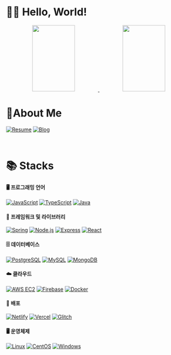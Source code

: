 # 👨‍💻 Hello, World! 

<p align="center">
  <a href="#" onclick="return false;" style="pointer-events: none;">
    <img src="https://github-readme-stats.vercel.app/api?username=vedivero&theme=gruvbox_light" width="48%" height="180"> 
  </a>
  <a href="#" style="pointer-events: none;">
    <img src="https://render.gitanimals.org/farms/vedivero" width="48%" height="180">
  </a>
</p>

<!--dark, radical, merko, gruvbox, tokyonight, onedark, cobalt, synthwave, highcontrast, dracula, gruvbox_light-->
<!--https://msyu1207.tistory.com/entry/git-profile-%EA%BE%B8%EB%AF%B8%EA%B8%B0-feat-badge-github-readme-stats-->

# 🙂About Me

[![Resume](https://img.shields.io/badge/📄%20Resume-0078D6?style=for-the-badge&logo=microsoftword&logoColor=white)](YOUR_RESUME_LINK)
[![Blog](https://img.shields.io/badge/✍️%20Blog-20C997?style=for-the-badge&logo=blogger&logoColor=white)](YOUR_BLOG_LINK)

<br>

# 📚 Stacks

#### 🖥️ 프로그래밍 언어
[![JavaScript](https://img.shields.io/badge/JavaScript-F7DF1E?style=for-the-badge&logo=javascript&logoColor=black)]()
[![TypeScript](https://img.shields.io/badge/TypeScript-3178C6?style=for-the-badge&logo=typescript&logoColor=white)]()
[![Java](https://img.shields.io/badge/Java-F80000?style=for-the-badge&logo=openjdk&logoColor=white)]()

#### 🚀 프레임워크 및 라이브러리
[![Spring](https://img.shields.io/badge/Spring-6DB33F?style=for-the-badge&logo=spring&logoColor=white)]()
[![Node.js](https://img.shields.io/badge/Node.js-339933?style=for-the-badge&logo=nodedotjs&logoColor=white)]()
[![Express](https://img.shields.io/badge/Express-000000?style=for-the-badge&logo=express&logoColor=white)]()
[![React](https://img.shields.io/badge/React-61DAFB?style=for-the-badge&logo=react&logoColor=black)]()

#### 🗄️ 데이터베이스
[![PostgreSQL](https://img.shields.io/badge/PostgreSQL-4169E1?style=for-the-badge&logo=postgresql&logoColor=white)]()
[![MySQL](https://img.shields.io/badge/MySQL-4479A1?style=for-the-badge&logo=mysql&logoColor=white)]()
[![MongoDB](https://img.shields.io/badge/MongoDB-47A248?style=for-the-badge&logo=mongodb&logoColor=white)]()

#### ☁️ 클라우드
[![AWS EC2](https://img.shields.io/badge/AWS%20EC2-FF9900?style=for-the-badge&logo=amazon-ec2&logoColor=white)]()
[![Firebase](https://img.shields.io/badge/Firebase-FFCA28?style=for-the-badge&logo=firebase&logoColor=black)]()
[![Docker](https://img.shields.io/badge/Docker-2496ED?style=for-the-badge&logo=docker&logoColor=white)]()

#### 🚀 배포
[![Netlify](https://img.shields.io/badge/Netlify-00C7B7?style=for-the-badge&logo=netlify&logoColor=white)]()
[![Vercel](https://img.shields.io/badge/Vercel-000000?style=for-the-badge&logo=vercel&logoColor=white)]()
[![Glitch](https://img.shields.io/badge/Glitch-2800ff?style=for-the-badge&logo=glitch&logoColor=white)]()

#### 🖥️ 운영체제
[![Linux](https://img.shields.io/badge/Linux-FCC624?style=for-the-badge&logo=linux&logoColor=black)]()
[![CentOS](https://img.shields.io/badge/CentOS-262577?style=for-the-badge&logo=centos&logoColor=white)]()
[![Windows](https://img.shields.io/badge/Windows-0078D6?style=for-the-badge&logo=windows&logoColor=white)]()
